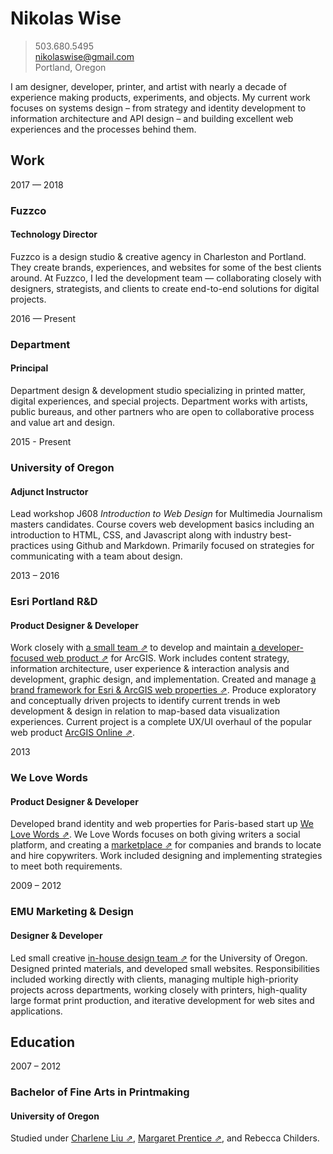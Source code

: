 
# Nikolas Wise
> 503.680.5495   
> nikolaswise@gmail.com     
> Portland, Oregon    

I am designer, developer, printer, and artist with nearly a decade of experience making products, experiments, and objects. My current work focuses on systems design – from strategy and identity development to information architecture and API design – and building excellent web experiences and the processes behind them.

## Work

<date>2017 — 2018</date>
### Fuzzco
#### Technology Director

Fuzzco is a design studio & creative agency in Charleston and Portland. They create brands, experiences, and websites for some of the best clients around. At Fuzzco, I led the development team — collaborating closely with designers, strategists, and clients to create end-to-end solutions for digital projects.

<date>2016 — Present</date>
### Department
#### Principal 

Department design & development studio specializing in printed matter, digital experiences, and special projects. Department works with artists, public bureaus, and other partners who are open to collaborative process and value art and design.

<date>2015 - Present</date>
### University of Oregon
#### Adjunct Instructor

Lead workshop J608 _Introduction to Web Design_ for Multimedia Journalism masters candidates. Course covers web development basics including an introduction to HTML, CSS, and Javascript along with industry best-practices using Github and Markdown. Primarily focused on strategies for communicating with a team about design.

<date>2013 – 2016</date>
### Esri Portland R&D
#### Product Designer & Developer

Work closely with [a small team ⇗](http://pdx.esri.com/) to develop and maintain [a developer-focused web product ⇗](https://developers.arcgis.com/en/) for ArcGIS. Work includes content strategy, information architecture, user experience & interaction analysis and development, graphic design, and implementation. Created and manage [a brand framework for Esri & ArcGIS web properties ⇗](http://esri.github.io/calcite-web/). Produce exploratory and conceptually driven projects to identify current trends in web development & design in relation to map-based data visualization experiences. Current project is a complete UX/UI overhaul of the popular web product <a href="https://www.arcgis.com/features/">ArcGIS Online ⇗</a>.

<date>2013</date>
### We Love Words
#### Product Designer & Developer

Developed brand identity and web properties for Paris-based start up [We Love Words ⇗](http://welovewords.com/). We Love Words focuses on both giving writers a social platform, and creating a [marketplace ⇗](http://www.youlovewords.com/) for companies and brands to locate and hire copywriters. Work included designing and implementing strategies to meet both requirements.

<date>2009 – 2012</date>
### EMU Marketing & Design
#### Designer & Developer

Led small creative [in-house design team ⇗](http://emumarketing.uoregon.edu/) for the University of Oregon. Designed printed materials, and developed small websites. Responsibilities included working directly with clients, managing multiple high-priority projects across departments, working closely with printers, high-quality large format print production, and iterative development for web sites and applications.

## Education

<date>2007 – 2012</date>
### Bachelor of Fine Arts in Printmaking
#### University of Oregon
Studied under [Charlene Liu ⇗](http://charlene-liu.com/), [Margaret Prentice ⇗](https://margaretprentice.com/), and Rebecca Childers.
